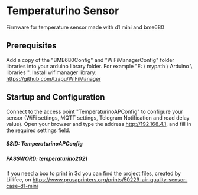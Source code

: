 # Temperaturino Sensor
Firmware for temperature sensor made with d1 mini and bme680

## Prerequisites
Add a copy of the "BME680Config" and "WiFiManagerConfig" folder libraries into your arduino library folder. 
For example "E: \ mypath \ Arduino \ libraries ".
Install wifimanager library:
https://github.com/tzapu/WiFiManager

## Startup and Configuration
Connect to the access point "TemperaturinoAPConfig" to configure your sensor (WiFi settings, MQTT settings, Telegram Notification and read delay value).
Open your browser and type the address http://192.168.4.1, and fill in the required settings field.

#####  SSID: TemperaturinoAPConfig
#####  PASSWORD: temperaturino2021


If you need a box to print in 3d you can find the project files, created by Lillifee, on
https://www.prusaprinters.org/prints/50229-air-quality-sensor-case-d1-mini

